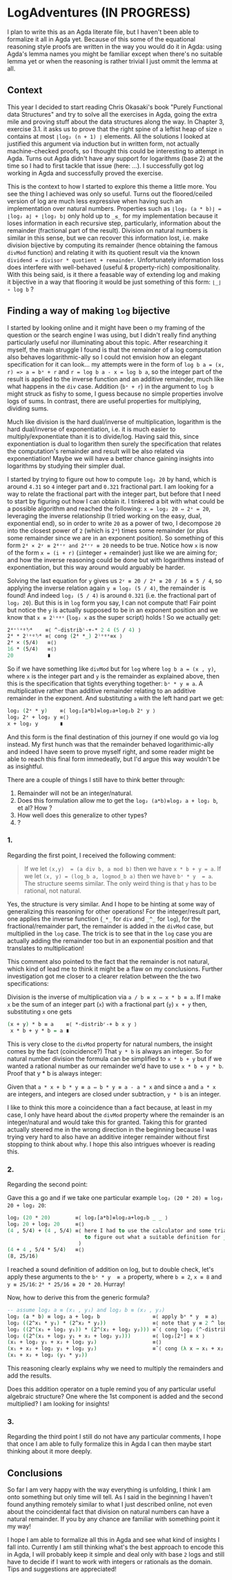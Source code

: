 # LogAdventures (**IN PROGRESS**)

I plan to write this as an Agda literate file, but I haven't been able to formalize it all in Agda yet. Because of this some of the equational reasoning style proofs are written in the way you would do it in Agda: using Agda's lemma names you might be familiar except when there's no suitable lemma yet or when the reasoning is rather trivial I just ommit the lemma at all.

## Context

This year I decided to start reading Chris Okasaki's book "Purely Functional data Structures" and try to solve all the exercises in Agda, going the extra mile and proving stuff about the data structures along the way. In Chapter 3, exercise 3.1. it asks us to prove that the right spine of a leftist heap of size `n` contains at most `⌊log₂ (n + 1) ⌋` elements. All the solutions I looked at justified this argument via induction but in written form, not actually machine-checked proofs, so I thought this could be interesting to attempt in Agda. Turns out Agda didn't have any support for logarithms (base 2) at the time so I had to first tackle that issue (here: ...). I successfully got log working in Agda and successfully proved the exercise.

This is the context to how I started to explore this theme a little more. You see the thing I achieved was only so useful. Turns out the floored/ceiled version of log are much less expressive when having such an implementation over natural numbers. Properties such as `⌊log₂ (a * b)⌋ = ⌊log₂ a⌋ + ⌊log₂ b⌋` only hold up to `_≤_` for my implementation because it loses information in each recursive step, particularly, information about the remainder (fractional part of the result). Division on natural numbers is similar in this sense, but we can recover this information lost, i.e. make division bijective by computing its remainder (hence obtaining the famous `divMod` function) and relating it with its quotient result via the known `dividend = divisor * quotient + remainder`. Unfortunately information loss does interfere with well-behaved (useful & property-rich) compositionality. With this being said, is it there a feasable way of extending log and making it bijective in a way that flooring it would be just something of this form: `⌊_⌋ ∘ log b` ?

## Finding a way of making `log` bijective

I started by looking online and it might have been o my framing of the question or the search engine I was using, but I didn't really find anything particularly useful nor illuminating about this topic. After researching it myself, the main struggle I found is that the remainder of a log computation also behaves logarithmic-ally so I could not envision how an elegant specification for it can look... my attempts were in the form of `log b a = (x, r) => a = bˣ + r` and `r = log b a - x = log b a`, so the integer part of the result is applied to the inverse function and an additive remainder, much like what happens in the `div` case. Addition (`bˣ + r`) in the argument to `log b` might struck as fishy to some, I guess because no simple properties involve logs of sums. In contrast, there are useful properties for multiplying, dividing sums.

Much like division is the hard dual/inverse of multiplication, logarithm is the hard dual/inverse of exponentiation, i.e. it is much easier to multiply/exponentiate than it is to divide/log. Having said this, since exponentiation is dual to logarithm then surely the specification that relates the computation's remainder and result will be also related via exponentiation! Maybe we will have a better chance gaining insights into logarithms by studying their simpler dual.

I started by trying to figure out how to compute `log₂ 20` by hand, which is around `4.31` so `4` integer part and `0.321` fractional part. I am looking for a way to relate the fractional part with the integer part, but before that I need to start by figuring out how I can obtain it. I tinkered a bit with what could be a possible algorithm  and reached the following: `x = log₂ 20 ⇔ 2ˣ = 20`, leveraging the inverse relationship (I tried working on the easy, dual, exponential end), so in order to write `20` as a power of two, I decompose `20` into the closest power of `2` (which is `2⁴`) times some remainder (or plus some remainder since we are in an exponent position). So something of this form  `2⁴ × 2ʸ ≡ 2⁴⁺ʸ and 2⁴⁺ʸ ≡ 20` needs to be true. Notice how `x` is now of the form `x = (i + r)` (`i`integer + `r`emainder) just like we are aiming for; and how the inverse reasoning could be done but with logarithms instead of exponentiation, but this way around would arguably be harder.

Solving the last equation for `y` gives us `2ʸ ≡ 20 / 2⁴ ≡ 20 / 16 ≡ 5 / 4`, so applying the inverse relation again `y ≡ log₂ (5 / 4)`, the remainder is found! And indeed `log₂ (5 / 4)` is around `0.321` (i.e. the fractional part of `log₂ 20`). But this is in `log` form you say, I can not compute that! Fair point but notice the `y` is actually supposed to be in an exponent position and we know that `x ≡ 2ˡᵒᵍˣ` (`log₂ x` as the super script) holds ! So we actually get:

```agda
2⁴⁺ˡᵒᵍ⁵⁄⁴    ≡⟨ ^-distribˡ-+-* 2 4 (5 / 4) ⟩
2⁴ * 2ˡᵒᵍ⁵⁄⁴ ≡⟨ cong (2⁴ *_) 2ˡᵒᵍˣ≡x ⟩
2⁴ × (5/4)   ≡⟨⟩
16 * (5/4)   ≡⟨⟩
20           ∎
```

So if we have something like `divMod` but for `log` where `log b a = (x , y)`, where `x` is the integer part and `y` is the remainder as explained above, then this is the specification that tights everything together: `bˣ * y ≡ a`. A multiplicative rather than additive remainder relating to an additive remainder in the exponent. And substituting `a` with the left hand part we get:

```agda
log₂ (2ˣ * y)    ≡⟨ log₂[a*b]≡log₂a+log₂b 2ˣ y ⟩
log₂ 2ˣ + log₂ y ≡⟨⟩
x + log₂ y       ∎
```

And this form is the final destination of this journey if one would go via log instead. My first hunch was that the remainder behaved logarithimic-ally and indeed I have seem to prove myself right, and some reader might be able to reach this final form immedeatly, but I'd argue this way wouldn't be as insightful.

There are a couple of things I still have to think better through:

1. Remainder will not be an integer/natural.
2. Does this formulation allow me to get the `log₂ (a*b)≡log₂ a + log₂ b`, et al? How ?
3. How well does this generalize to other types?
4. ?

### 1.

Regarding the first point, I received the following comment:

> If we let `(x,y)  = (a div b, a mod b)` then we have `x * b + y = a`. If we let `(x, y) = (log_b a, logmod_b a)` then we have `bˣ * y  = a`.  The structure seems similar. The only weird thing is that `y` has to be rational, not natural.

Yes, the structure is very similar. And I hope to be hinting at some way of generalizing this reasoning for other operations! For the integer/result part, one applies the inverse function (`_*_` for `div` and `_^_` for `log`), for the fractional/remainder part, the remainder is added in the `divMod` case, but multiplied in the `log` case. The trick is to see that in the `log` case you are actually adding the remainder too but in an exponential position and that translates to multiplication!

This comment also pointed to the fact that the remainder is not natural, which kind of lead me to think it might be a flaw on my conclusions. Further investigation got me closer to a clearer relation between the the two specifications:

Division is the inverse of multiplication via `a / b ≡ x ⇔ x * b ≡ a`. If I make `x` be the sum of an integer part (`x`) with a fractional part (`y`) `x + y` then, substituting `x` one gets

```agda
(x + y) * b ≡ a    ≡⟨ *-distribʳ-+ b x y ⟩
 x * b + y * b = a ∎
```

This is very close to the `divMod` property for natural numbers, the insight comes by the fact (coincidence?) That `y * b` is always an integer. So for natural number division the formula can be simplified to `x * b + y` but if we wanted a rational number as our remainder we'd have to use `x * b + y * b`. Proof that y * b is always integer:

Given that `a * x + b * y ≡ a ⇔ b * y ≡ a - a * x` and since `a` and `a * x` are integers, and integers are closed under subtraction, `y * b` is an integer.

I like to think this more a coincidence than a fact because, at least in my case, I only have heard about the `divMod` property where the remainder is an integer/natural and would take this for granted. Taking this for granted actually steered me in the wrong direction in the beginning because I was trying very hard to also have an additive integer remainder without first stopping to think about why. I hope this also intrigues whoever is reading this.

### 2.

Regarding the second point:

Gave this a go and if we take one particular example `log₂ (20 * 20) ≡ log₂ 20 + log₂ 20`:

```agda
log₂ (20 * 20)        ≡⟨ log₂[a*b]≡log₂a+log₂b _ _ ⟩
log₂ 20 + log₂ 20     ≡⟨⟩
(4 , 5/4) + (4 , 5/4) ≡⟨ here I had to use the calculator and some trial and error
                         to figure out what a suitable definition for _+_ could be
                       ⟩
(4 + 4 , 5/4 * 5/4)   ≡⟨⟩
(8, 25/16)
```

I reached a sound definition of addition on log, but to double check, let's apply these arguments to the `bˣ * y  ≡ a` property, where `b ≡ 2`, `x ≡ 8` and `y ≡ 25/16`: `2⁸ * 25/16 ≡ 20 * 20`. Hurray!

Now, how to derive this from the generic formula?

```agda
-- assume log₂ a ≡ (x₁ , y₁) and log₂ b ≡ (x₂ , y₂)
log₂ (a * b) ≡ log₂ a + log₂ b                 ≡⟨ apply bˣ * y  ≡ a⟩
log₂ ((2^x₁ * y₁) * (2^x₂ * y₂))               ≡⟨ note that y ≡ 2 ^ log₂ y ⟩
log₂ ((2^(x₁ + log₂ y₁)) * (2^(x₂ + log₂ y₂))) ≡˘⟨ cong log₂ (^-distribˡ-+-* 2 (x₁ + log₂ y₁) (x₂ + log₂ y₂) ⟩
log₂ ((2^(x₁ + log₂ y₁ + x₂ + log₂ y₂)))       ≡⟨ log₂[2ˣ] ≡ x ⟩
(x₁ + log₂ y₁ + x₂ + log₂ y₂)                  ≡⟨⟩
(x₁ + x₂ + log₂ y₁ + log₂ y₂)                  ≡˘⟨ cong (λ x → x₁ + x₂ + x) (log₂[a*b]≡log₂a+log₂b y₁ y₂) ⟩
(x₁ + x₂ + log₂ (y₁ * y₂))
```

This reasoning clearly explains why we need to multiply the remainders and add the results.
 
Does this addition operator on a tuple remind you of any particular useful algebraic structure? One where the 1st component is added and the second multiplied? I am looking for insights!

### 3.

Regarding the third point I still do not have any particular comments, I hope that once I am able to fully formalize this in Agda I can then maybe start thinking about it more deeply.

## Conclusions

So far I am very happy with the way everything is unfolding, I think I am onto something but only time will tell. As I said in the beginning I haven't found anything remotely similar to what I just described online, not even about the coincidental fact that division on natural numbers can have a natural remainder. If you by any chance are familiar with something point it my way!

I hope I am able to formalize all this in Agda and see what kind of insights I fall into. Currently I am still thinking what's the best approach to encode this in Agda, I will probably keep it simple and deal only with base `2` logs and still have to decide if I want to work with integers or rationals as the domain. Tips and suggestions are appreciated!

